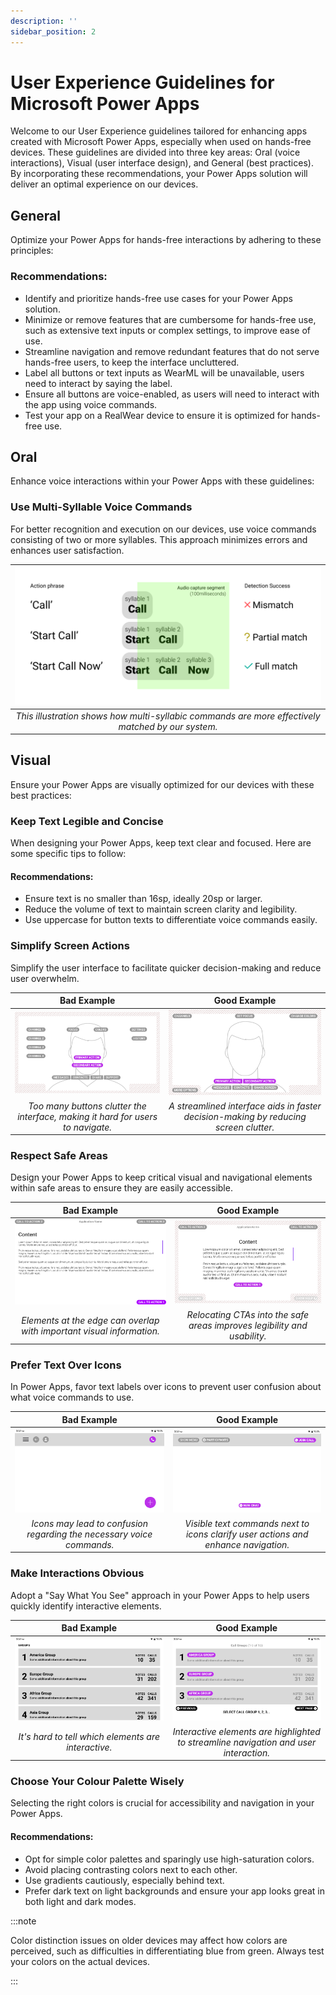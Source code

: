 ```yaml
---
description: ''
sidebar_position: 2
---
```


# User Experience Guidelines for Microsoft Power Apps

Welcome to our User Experience guidelines tailored for enhancing apps created with Microsoft Power Apps, especially when used on hands-free devices. These guidelines are divided into three key areas: Oral (voice interactions), Visual (user interface design), and General (best practices). By incorporating these recommendations, your Power Apps solution will deliver an optimal experience on our devices.

## General
Optimize your Power Apps for hands-free interactions by adhering to these principles:

### Recommendations:
- Identify and prioritize hands-free use cases for your Power Apps solution.
- Minimize or remove features that are cumbersome for hands-free use, such as extensive text inputs or complex settings, to improve ease of use.
- Streamline navigation and remove redundant features that do not serve hands-free users, to keep the interface uncluttered.
- Label all buttons or text inputs as WearML will be unavailable, users need to interact by saying the label.
- Ensure all buttons are voice-enabled, as users will need to interact with the app using voice commands.
- Test your app on a RealWear device to ensure it is optimized for hands-free use.


## Oral
Enhance voice interactions within your Power Apps with these guidelines:

### Use Multi-Syllable Voice Commands
For better recognition and execution on our devices, use voice commands consisting of two or more syllables. This approach minimizes errors and enhances user satisfaction.

| ![Use Multiple Syllables](../assets/UseMultipleSyllablesforbettermatches@2x.png) |
| :--: |
| *This illustration shows how multi-syllabic commands are more effectively matched by our system.* |

## Visual
Ensure your Power Apps are visually optimized for our devices with these best practices:

### Keep Text Legible and Concise
When designing your Power Apps, keep text clear and focused. Here are some specific tips to follow:

#### Recommendations:
- Ensure text is no smaller than 16sp, ideally 20sp or larger.
- Reduce the volume of text to maintain screen clarity and legibility.
- Use uppercase for button texts to differentiate voice commands easily.

### Simplify Screen Actions
Simplify the user interface to facilitate quicker decision-making and reduce user overwhelm.

| Bad Example | Good Example |
| :-----------: | :-----------: |
| ![Before](../assets/Avoidtoomanyactionsonscreen-Before@2x.png) | ![After](../assets/Avoidtoomanyactionsonscreen-After@2x.png) |
| *Too many buttons clutter the interface, making it hard for users to navigate.* | *A streamlined interface aids in faster decision-making by reducing screen clutter.* |

### Respect Safe Areas
Design your Power Apps to keep critical visual and navigational elements within safe areas to ensure they are easily accessible.

| Bad Example | Good Example |
| :-----------: | :-----------: |
| ![Before](../assets/Use%20safe%20areas%20for%20key%20elements%20-%20Before.png) | ![After](../assets/Use%20safe%20areas%20for%20key%20elements%20-%20After.png) |
| *Elements at the edge can overlap with important visual information.* | *Relocating CTAs into the safe areas improves legibility and usability.* |

### Prefer Text Over Icons
In Power Apps, favor text labels over icons to prevent user confusion about what voice commands to use.

| Bad Example | Good Example |
| :-----------: | :-----------: |
| ![Before](../assets/Don'trelyonIconography-Before@2x.png) | ![After](../assets/Don'trelyonIconography-After@2x.png) |
| *Icons may lead to confusion regarding the necessary voice commands.* | *Visible text commands next to icons clarify user actions and enhance navigation.* |

### Make Interactions Obvious
Adopt a "Say What You See" approach in your Power Apps to help users quickly identify interactive elements.

| Bad Example | Good Example |
| :-----------: | :-----------: |
| ![Before](../assets/Makeinteractionsclear-Before@2x.png) | ![After](../assets/Makeinteractionsclear-After@2x.png) |
| *It's hard to tell which elements are interactive.* | *Interactive elements are highlighted to streamline navigation and user interaction.* |

### Choose Your Colour Palette Wisely
Selecting the right colors is crucial for accessibility and navigation in your Power Apps.

#### Recommendations:
- Opt for simple color palettes and sparingly use high-saturation colors.
- Avoid placing contrasting colors next to each other.
- Use gradients cautiously, especially behind text.
- Prefer dark text on light backgrounds and ensure your app looks great in both light and dark modes.

:::note

Color distinction issues on older devices may affect how colors are perceived, such as difficulties in differentiating blue from green. Always test your colors on the actual devices.

:::
